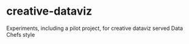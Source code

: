 # creative-dataviz
Experiments, including a pilot project, for creative dataviz served Data Chefs style
